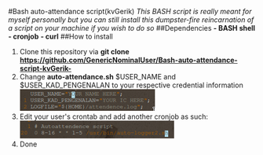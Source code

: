 #Bash auto-attendance script(kvGerik)
*This BASH script is really meant for myself personally but you can still install this dumpster-fire reincarnation of a script on your machine if you wish to do so*
##Dependencies
**- BASH shell**
**- cronjob**
**- curl**
##How to install
1. Clone this repository via **git clone https://github.com/GenericNominalUser/Bash-auto-attendance-script-kvGerik-**
2. Change **auto-attendance.sh** $USER_NAME and $USER_KAD_PENGENALAN to your respective credential information
![atl text](https://github.com/GenericNominalUser/Bash-auto-attendance-script-kvGerik-/blob/master/usercredential-example.png)
4. Edit your user's crontab and add another cronjob as such:
![atl text](https://github.com/GenericNominalUser/Bash-auto-attendance-script-kvGerik-/blob/master/crontab-example.png)
5. Done
